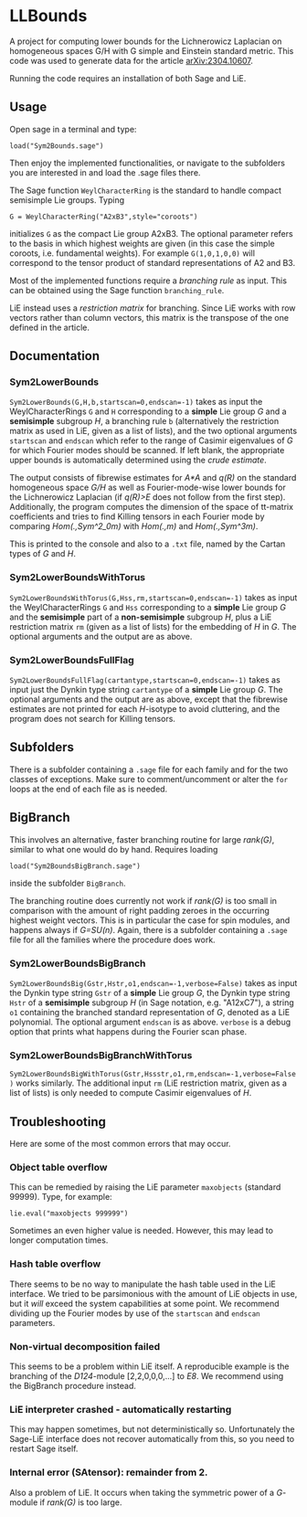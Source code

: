 # LLBounds

A project for computing lower bounds for the Lichnerowicz Laplacian on homogeneous spaces G/H with G simple and Einstein standard metric. This code was used to generate data for the article [arXiv:2304.10607](https://arxiv.org/abs/2304.10607).

Running the code requires an installation of both Sage and LiE.

## Usage

Open sage in a terminal and type:

    load("Sym2Bounds.sage")

Then enjoy the implemented functionalities, or navigate to the subfolders you are interested in and load the .sage files there.

The Sage function `WeylCharacterRing` is the standard to handle compact semisimple Lie groups. Typing

    G = WeylCharacterRing("A2xB3",style="coroots")
    
initializes `G` as the compact Lie group A2xB3. The optional parameter refers to the basis in which highest weights are given (in this case the simple coroots, i.e. fundamental weights). For example `G(1,0,1,0,0)` will correspond to the tensor product of standard representations of A2 and B3.

Most of the implemented functions require a *branching rule* as input. This can be obtained using the Sage function `branching_rule`.

LiE instead uses a *restriction matrix* for branching. Since LiE works with row vectors rather than column vectors, this matrix is the transpose of the one defined in the article.

## Documentation

### Sym2LowerBounds

`Sym2LowerBounds(G,H,b,startscan=0,endscan=-1)` takes as input the WeylCharacterRings `G` and `H` corresponding to a **simple** Lie group *G* and a **semisimple** subgroup *H*, a branching rule `b` (alternatively the restriction matrix as used in LiE, given as a list of lists), and the two optional arguments `startscan` and `endscan` which refer to the range of Casimir eigenvalues of *G* for which Fourier modes should be scanned. If left blank, the appropriate upper bounds is automatically determined using the *crude estimate*.

The output consists of fibrewise estimates for *A\*A* and *q(R)* on the standard homogeneous space *G/H* as well as Fourier-mode-wise lower bounds for the Lichnerowicz Laplacian (if *q(R)>E* does not follow from the first step). Additionally, the program computes the dimension of the space of tt-matrix coefficients and tries to find Killing tensors in each Fourier mode by comparing *Hom(.,Sym^2_0m)* with *Hom(.,m)* and *Hom(.,Sym^3m)*.

This is printed to the console and also to a `.txt` file, named by the Cartan types of *G* and *H*.

### Sym2LowerBoundsWithTorus

`Sym2LowerBoundsWithTorus(G,Hss,rm,startscan=0,endscan=-1)` takes as input the WeylCharacterRings `G` and `Hss` corresponding to a **simple** Lie group *G* and the **semisimple** part of a **non-semisimple** subgroup *H*, plus a LiE restriction matrix `rm` (given as a list of lists) for the embedding of *H* in *G*. The optional arguments and the output are as above.

### Sym2LowerBoundsFullFlag

`Sym2LowerBoundsFullFlag(cartantype,startscan=0,endscan=-1)` takes as input just the Dynkin type string `cartantype` of a **simple** Lie group *G*. The optional arguments and the output are as above, except that the fibrewise estimates are not printed for each *H*-isotype to avoid cluttering, and the program does not search for Killing tensors.

## Subfolders

There is a subfolder containing a `.sage` file for each family and for the two classes of exceptions. Make sure to comment/uncomment or alter the `for` loops at the end of each file as is needed.

## BigBranch

This involves an alternative, faster branching routine for large *rank(G)*, similar to what one would do by hand. Requires loading

    load("Sym2BoundsBigBranch.sage")
    
inside the subfolder `BigBranch`.

The branching routine does currently not work if *rank(G)* is too small in comparison with the amount of right padding zeroes in the occurring highest weight vectors. This is in particular the case for spin modules, and happens always if *G=SU(n)*. Again, there is a subfolder containing a `.sage` file for all the families where the procedure does work.

### Sym2LowerBoundsBigBranch

`Sym2LowerBoundsBig(Gstr,Hstr,o1,endscan=-1,verbose=False)` takes as input the Dynkin type string `Gstr` of a **simple** Lie group *G*, the Dynkin type string `Hstr` of a **semisimple** subgroup *H* (in Sage notation, e.g. "A12xC7"), a string `o1` containing the branched standard representation of *G*, denoted as a LiE polynomial. The optional argument `endscan` is as above. `verbose` is a debug option that prints what happens during the Fourier scan phase.

### Sym2LowerBoundsBigBranchWithTorus

`Sym2LowerBoundsBigWithTorus(Gstr,Hssstr,o1,rm,endscan=-1,verbose=False)` works similarly. The additional input `rm` (LiE restriction matrix, given as a list of lists) is only needed to compute Casimir eigenvalues of *H*.

## Troubleshooting

Here are some of the most common errors that may occur.

### Object table overflow

This can be remedied by raising the LiE parameter `maxobjects` (standard 99999). Type, for example:

    lie.eval("maxobjects 999999")
    
Sometimes an even higher value is needed. However, this may lead to longer computation times.

### Hash table overflow

There seems to be no way to manipulate the hash table used in the LiE interface. We tried to be parsimonious with the amount of LiE objects in use, but it *will* exceed the system capabilities at some point. We recommend dividing up the Fourier modes by use of the `startscan` and `endscan` parameters.

### Non-virtual decomposition failed

This seems to be a problem within LiE itself. A reproducible example is the branching of the *D124*-module \[2,2,0,0,0,...\] to *E8*. We recommend using the BigBranch procedure instead.

### LiE interpreter crashed - automatically restarting

This may happen sometimes, but not deterministically so. Unfortunately the Sage-LiE interface does not recover automatically from this, so you need to restart Sage itself.

### Internal error (SAtensor): remainder from 2.

Also a problem of LiE. It occurs when taking the symmetric power of a *G*-module if *rank(G)* is too large.
